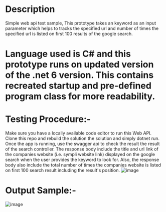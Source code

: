 # Description
Simple web api test sample, This prototype takes an keyword as an input parameter which helps to tracks the specified url and number of times the specified url is listed on first 100 results of the google search.

# Language used is C# and this prototype runs on updated version of the .net 6 version. This contains recreated startup and pre-defined program class for more readability.


# Testing Procedure:-
Make sure you have a locally available code editor to run this Web API. Clone this repo and rebuild the solution the solution and simply dotnet run. 
Once the app is running, use the swagger api to check the result the result of the search controller. 
The response body include the title and url link of the companies website (i.e. sympli website link) displayed on the google search when the user provides the keyword to look for. Also, the response body also include the total number of times the companies website is listed on first 100 search result including the result's position.
![image](https://user-images.githubusercontent.com/64567189/189463141-9b8814bd-77a7-4bba-8149-4c1a250a5b19.png)

# Output Sample:-
![image](https://user-images.githubusercontent.com/64567189/189464147-d711c2d6-38fc-4cbe-9348-0488fd9905e9.png)
